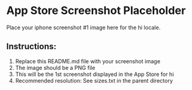 # App Store Screenshot Placeholder

Place your iphone screenshot #1 image here for the hi locale.

## Instructions:
1. Replace this README.md file with your screenshot image
2. The image should be a PNG file
3. This will be the 1st screenshot displayed in the App Store for hi
4. Recommended resolution: See sizes.txt in the parent directory
